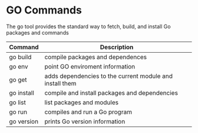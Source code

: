 # GO Commands
The go tool provides the standard way to fetch, build, and install Go packages and commands

| **Command** | **Description**                                          |
|-------------|----------------------------------------------------------|
| go build    | compile packages and dependences                         |
| go env      | point GO enviroment information                          |
| go get      | adds dependencies to the current module and install them |
| go install  | compile and install packages and dependencies            |
| go list     | list packages and modules                                |
| go run      | compiles and run a Go program                            |
| go version  | prints Go version information                            |

